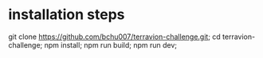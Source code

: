 # installation steps
git clone https://github.com/bchu007/terravion-challenge.git;
cd terravion-challenge;
npm install;
npm run build;
npm run dev;


